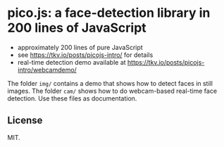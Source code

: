 # pico.js: a face-detection library in 200 lines of JavaScript

* approximately 200 lines of pure JavaScript
* see <https://tkv.io/posts/picojs-intro/> for details
* real-time detection demo available at <https://tkv.io/posts/picojs-intro/webcamdemo/>

The folder `img/` contains a demo that shows how to detect faces in still images.
The folder `cam/` shows how to do webcam-based real-time face detection.
Use these files as documentation.

## License

MIT.
